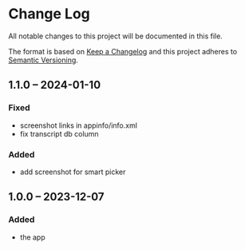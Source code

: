 # Change Log
All notable changes to this project will be documented in this file.

The format is based on [Keep a Changelog](http://keepachangelog.com/)
and this project adheres to [Semantic Versioning](http://semver.org/).

## 1.1.0 – 2024-01-10
### Fixed
* screenshot links in appinfo/info.xml
* fix transcript db column

### Added
* add screenshot for smart picker

## 1.0.0 – 2023-12-07
### Added
* the app
